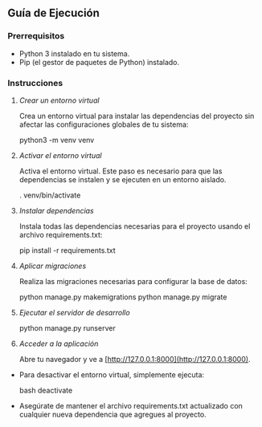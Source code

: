 ## Guía de Ejecución

### Prerrequisitos

- Python 3 instalado en tu sistema.
- Pip (el gestor de paquetes de Python) instalado.

### Instrucciones

1. *Crear un entorno virtual*

   Crea un entorno virtual para instalar las dependencias del proyecto sin afectar las configuraciones globales de tu sistema:

   python3 -m venv venv
   


2. *Activar el entorno virtual*

   Activa el entorno virtual. Este paso es necesario para que las dependencias se instalen y se ejecuten en un entorno aislado.

    . venv/bin/activate

   

3. *Instalar dependencias*

   Instala todas las dependencias necesarias para el proyecto usando el archivo requirements.txt:

   pip install -r requirements.txt

   

4. *Aplicar migraciones*

   Realiza las migraciones necesarias para configurar la base de datos:

   python manage.py makemigrations
   python manage.py migrate

   

5. *Ejecutar el servidor de desarrollo*

   python manage.py runserver

   

6. *Acceder a la aplicación*

   Abre tu navegador y ve a [http://127.0.0.1:8000](http://127.0.0.1:8000).

- Para desactivar el entorno virtual, simplemente ejecuta:

  bash
  deactivate
  

- Asegúrate de mantener el archivo requirements.txt actualizado con cualquier nueva dependencia que agregues al proyecto.
